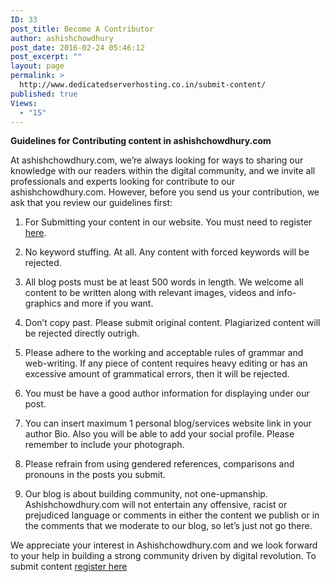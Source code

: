 ```yaml
---
ID: 33
post_title: Become A Contributor
author: ashishchowdhury
post_date: 2016-02-24 05:46:12
post_excerpt: ""
layout: page
permalink: >
  http://www.dedicatedserverhosting.co.in/submit-content/
published: true
Views:
  - "15"
---
```

<p class="western"><strong>Guidelines for Contributing content in ashishchowdhury.com</strong></p>
<p class="western">At ashishchowdhury.com, we’re always looking for ways to sharing our knowledge with our readers within the digital community, and we invite all professionals and experts looking for contribute to our ashishchowdhury.com.
However, before you send us your contribution, we ask that you review our guidelines first:</p>

<ol>
	<li>
<p class="western">For Submitting your content in our website. You must need to register <a href="http://ashishchowdhury.com/get-in-touch/" target="_blank">here</a>.</p>
</li>
	<li>
<p class="western">No keyword stuffing. At all. Any content with forced keywords will be rejected.</p>
</li>
	<li>
<p class="western">All blog posts must be at least 500 words in length. We welcome all content to be written along with relevant images, videos and info-graphics and more if you want.</p>
</li>
	<li>
<p class="western">Don’t copy past. Please submit original content. Plagiarized content will be rejected directly outrigh.</p>
</li>
	<li>
<p class="western">Please adhere to the working and acceptable rules of grammar and web-writing. If any piece of content requires heavy editing or has an excessive amount of grammatical errors, then it will be rejected.</p>
</li>
	<li>
<p class="western">You must be have a good author information for displaying under our post.</p>
</li>
	<li>
<p class="western">You can insert maximum 1 personal blog/services website link in your author Bio. Also you will be able to add your social profile. Please remember to include your photograph.</p>
</li>
	<li>
<p class="western">Please refrain from using gendered references, comparisons and pronouns in the posts you submit.</p>
</li>
	<li>
<p class="western">Our blog is about building community, not one-upmanship. Ashishchowdhury.com will not entertain any offensive, racist or prejudiced language or comments in either the content we publish or in the comments that we moderate to our blog, so let’s just not go there.</p>
</li>
</ol>
<p class="western">We appreciate your interest in Ashishchowdhury.com and we look forward to your help in building a strong community driven by digital revolution. To submit content <a href="http://ashishchowdhury.com/wp-login.php?action=register" target="_blank">register here</a></p>